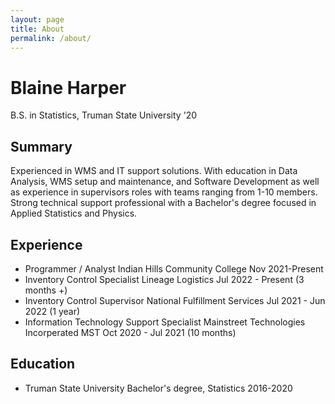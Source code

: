 ```yaml
---
layout: page
title: About
permalink: /about/
---
```


# Blaine Harper

B.S. in Statistics, Truman State University '20

## Summary

Experienced in WMS and IT support solutions. With education in Data Analysis, WMS setup and maintenance, and Software Development as well as experience in supervisors roles with teams ranging from 1-10 members. Strong technical support professional with a Bachelor's degree focused in Applied Statistics and Physics.  

## Experience

+ Programmer / Analyst
	Indian Hills Community College
	Nov 2021-Present
+ Inventory Control Specialist
	Lineage Logistics
	Jul 2022 - Present (3 months +)
+ Inventory Control Supervisor
	National Fulfillment Services
	Jul 2021 - Jun 2022 (1 year)
+ Information Technology Support Specialist
	Mainstreet Technologies Incorperated MST
	Oct 2020 - Jul 2021 (10 months)

## Education

+ Truman State University
	Bachelor's degree, Statistics
	2016-2020